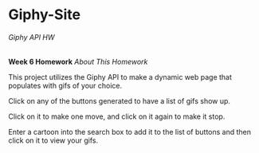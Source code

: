 # Giphy-Site
###### Giphy API HW

**Week 6 Homework**
*About This Homework*

This project utilizes the Giphy API to make a dynamic web page that populates with gifs of your choice.

Click on any of the buttons generated to have a list of gifs show up.

Click on it to make one move, and click on it again to make it stop.

Enter a cartoon into the search box to add it to the list of buttons and then click on it to view your gifs.